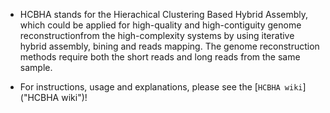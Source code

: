 * HCBHA stands for the Hierachical Clustering Based Hybrid Assembly, which could be applied for high-quality and high-contiguity genome reconstructionfrom the high-complexity systems by using iterative hybrid assembly, bining and reads mapping. The genome reconstruction methods require both the short reads and long reads from the same sample.

* For instructions, usage and explanations, please see the [`HCBHA wiki`]("HCBHA wiki")!
